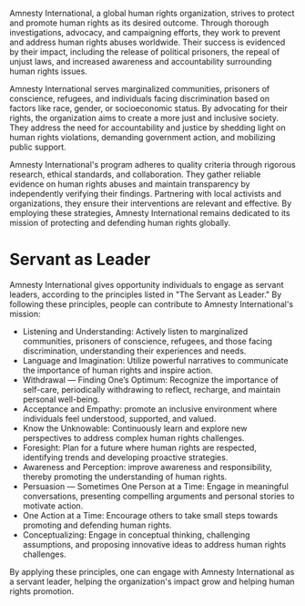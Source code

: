 Amnesty International, a global human rights organization, strives to protect and promote human rights as its desired outcome. Through thorough investigations, advocacy, and campaigning efforts, they work to prevent and address human rights abuses worldwide. Their success is evidenced by their impact, including the release of political prisoners, the repeal of unjust laws, and increased awareness and accountability surrounding human rights issues.

Amnesty International serves marginalized communities, prisoners of conscience, refugees, and individuals facing discrimination based on factors like race, gender, or socioeconomic status. By advocating for their rights, the organization aims to create a more just and inclusive society. They address the need for accountability and justice by shedding light on human rights violations, demanding government action, and mobilizing public support.

Amnesty International's program adheres to quality criteria through rigorous research, ethical standards, and collaboration. They gather reliable evidence on human rights abuses and maintain transparency by independently verifying their findings. Partnering with local activists and organizations, they ensure their interventions are relevant and effective. By employing these strategies, Amnesty International remains dedicated to its mission of protecting and defending human rights globally.

# Servant as Leader

Amnesty International gives opportunity individuals to engage as servant leaders, according to the principles listed in "The Servant as Leader." By following these principles, people can contribute to Amnesty International's mission:

- Listening and Understanding: Actively listen to marginalized communities, prisoners of conscience, refugees, and those facing discrimination, understanding their experiences and needs.
- Language and Imagination: Utilize powerful narratives to communicate the importance of human rights and inspire action.
- Withdrawal — Finding One’s Optimum: Recognize the importance of self-care, periodically withdrawing to reflect, recharge, and maintain personal well-being.
- Acceptance and Empathy: promote an inclusive environment where individuals feel understood, supported, and valued.
- Know the Unknowable: Continuously learn and explore new perspectives to address complex human rights challenges.
- Foresight: Plan for a future where human rights are respected, identifying trends and developing proactive strategies.
- Awareness and Perception: improve awareness and responsibility, thereby promoting the understanding of human rights.
- Persuasion — Sometimes One Person at a Time: Engage in meaningful conversations, presenting compelling arguments and personal stories to motivate action.
- One Action at a Time: Encourage others to take small steps towards promoting and defending human rights.
- Conceptualizing: Engage in conceptual thinking, challenging assumptions, and proposing innovative ideas to address human rights challenges.

By applying these principles, one can engage with Amnesty International as a servant leader, helping the organization's impact grow and helping human rights promotion.
